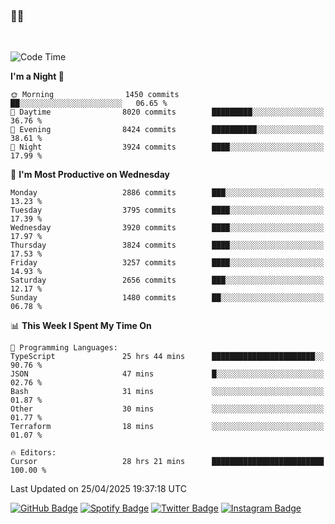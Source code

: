 ### 🤙🍺

<!-- <a href="https://github-readme-stats.vercel.app/api?username=hzak2xx&count_private=true&show_icons=true&theme=dracula">
  <img align="center" src="https://github-readme-stats.vercel.app/api?username=hzak2xx&count_private=true&show_icons=true&theme=dracula" />
</a>
</br> -->
</br>

<!--START_SECTION:waka-->
![Code Time](http://img.shields.io/badge/Code%20Time-4%2C171%20hrs-blue)

**I'm a Night 🦉** 

```text
🌞 Morning                1450 commits        ██░░░░░░░░░░░░░░░░░░░░░░░   06.65 % 
🌆 Daytime                8020 commits        █████████░░░░░░░░░░░░░░░░   36.76 % 
🌃 Evening                8424 commits        ██████████░░░░░░░░░░░░░░░   38.61 % 
🌙 Night                  3924 commits        ████░░░░░░░░░░░░░░░░░░░░░   17.99 % 
```
📅 **I'm Most Productive on Wednesday** 

```text
Monday                   2886 commits        ███░░░░░░░░░░░░░░░░░░░░░░   13.23 % 
Tuesday                  3795 commits        ████░░░░░░░░░░░░░░░░░░░░░   17.39 % 
Wednesday                3920 commits        ████░░░░░░░░░░░░░░░░░░░░░   17.97 % 
Thursday                 3824 commits        ████░░░░░░░░░░░░░░░░░░░░░   17.53 % 
Friday                   3257 commits        ████░░░░░░░░░░░░░░░░░░░░░   14.93 % 
Saturday                 2656 commits        ███░░░░░░░░░░░░░░░░░░░░░░   12.17 % 
Sunday                   1480 commits        ██░░░░░░░░░░░░░░░░░░░░░░░   06.78 % 
```


📊 **This Week I Spent My Time On** 

```text
💬 Programming Languages: 
TypeScript               25 hrs 44 mins      ███████████████████████░░   90.76 % 
JSON                     47 mins             █░░░░░░░░░░░░░░░░░░░░░░░░   02.76 % 
Bash                     31 mins             ░░░░░░░░░░░░░░░░░░░░░░░░░   01.87 % 
Other                    30 mins             ░░░░░░░░░░░░░░░░░░░░░░░░░   01.77 % 
Terraform                18 mins             ░░░░░░░░░░░░░░░░░░░░░░░░░   01.07 % 

🔥 Editors: 
Cursor                   28 hrs 21 mins      █████████████████████████   100.00 % 
```


 Last Updated on 25/04/2025 19:37:18 UTC
<!--END_SECTION:waka-->

[![GitHub Badge](https://img.shields.io/badge/GitHub-100000?style=for-the-badge&logo=github&logoColor=white)](https://github.com/hzak2xx)
[![Spotify Badge](https://img.shields.io/badge/Spotify-1ED760?&style=for-the-badge&logo=spotify&logoColor=white)](https://open.spotify.com/user/uf90s6sbbh75a1mt44clkhkvf)
[![Twitter Badge](https://img.shields.io/badge/Twitter-1DA1F2?style=for-the-badge&logo=twitter&logoColor=white)](https://twitter.com/hzak2xx)
[![Instagram Badge](https://img.shields.io/badge/Instagram-E4405F?style=for-the-badge&logo=instagram&logoColor=white)](https://www.instagram.com/hzak2xx/)

